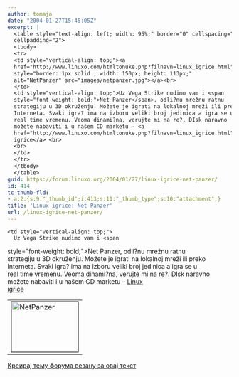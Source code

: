 ```yaml
---
author: tomaja
date: "2004-01-27T15:45:05Z"
excerpt: |
  <table style="text-align: left; width: 95%;" border="0" cellspacing="2"
  cellpadding="2">
  <tbody>
  <tr>
  <td style="vertical-align: top;"><a
  href="http://www.linuxo.com/htmltonuke.php?filnavn=linux_igrice.html"><img
  style="border: 1px solid ; width: 150px; height: 113px;"
  alt="NetPanzer" src="images/netpanzer.jpg"></a><br>
  </td>
  <td style="vertical-align: top;">Uz Vega Strike nudimo vam i <span
  style="font-weight: bold;">Net Panzer</span>, odli?nu mrežnu ratnu
  strategiju u 3D okruženju. Možete je igrati na lokalnoj mreži ili preko
  Interneta. Svaki igra? ima na izboru veliki broj jedinica a igra se u
  real time vremenu. Veoma dinami?na, verujte mi na re?. DIsk naravno
  možete nabaviti i u našem CD marketu - <a
  href="http://www.linuxo.com/htmltonuke.php?filnavn=linux_igrice.html">Linux
  igrice</a> <br>
  <br>
  </td>
  </tr>
  </tbody>
  </table>
guid: https://forum.linuxo.org/2004/01/27/linux-igrice-net-panzer/
id: 414
tc-thumb-fld:
- a:2:{s:9:"_thumb_id";i:413;s:11:"_thumb_type";s:10:"attachment";}
title: 'Linux igrice: Net Panzer'
url: /linux-igrice-net-panzer/
---
```

<table style="text-align: left; width: 95%;" border="0" cellspacing="2"
cellpadding="2">
  </p> <tr>
    <td style="vertical-align: top;">
      <a
href="http://www.linuxo.com/htmltonuke.php?filnavn=linux_igrice.html"><img
style="border: 1px solid ; width: 150px; height: 113px;"
alt="NetPanzer" src="images/netpanzer.jpg" /></a>
    </td>
    
    <td style="vertical-align: top;">
      Uz Vega Strike nudimo vam i <span
style="font-weight: bold;">Net Panzer</span>, odli?nu mrežnu ratnu<br /> strategiju u 3D okruženju. Možete je igrati na lokalnoj mreži ili preko<br /> Interneta. Svaki igra? ima na izboru veliki broj jedinica a igra se u<br /> real time vremenu. Veoma dinami?na, verujte mi na re?. DIsk naravno<br /> možete nabaviti i u našem CD marketu &#8211; <a
href="http://www.linuxo.com/htmltonuke.php?filnavn=linux_igrice.html">Linux<br /> igrice</a> </p>
    </td>
  </tr>
</table>

<!--break-->

[Креирај тему форума везану за овај текст](https://linuxo.org/nova-tema-na-forumu/?se_pid=414)